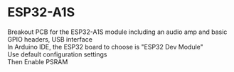 # ESP32-A1S
Breakout PCB for the ESP32-A1S module including an audio amp and basic GPIO headers, USB interface  
In Arduino IDE, the ESP32 board to choose is "ESP32 Dev Module"  
Use default configuration settings  
Then Enable PSRAM  
